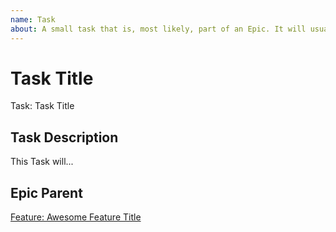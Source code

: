 ```yaml
---
name: Task
about: A small task that is, most likely, part of an Epic. It will usually be labeled as `good first issue`.
---
```


<!-- Issue title should mirror the Task Title. -->

# Task Title

Task: Task Title

## Task Description

This Task will...

## Epic Parent

<!-- The link below should link to its Epic Parent. -->

[Feature: Awesome Feature Title](https://github.com/harman198/blog/issues/1)
